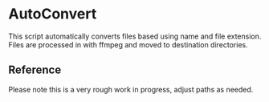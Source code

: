 # AutoConvert 
This script automatically converts files based using name and file extension. 
Files are processed in with ffmpeg and moved to destination directories. 

## Reference 
Please note this is a very rough work in progress, adjust paths as needed. 

